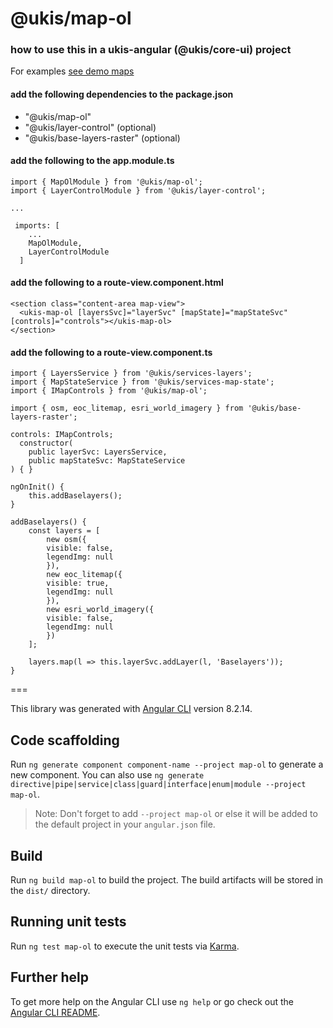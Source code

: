 # @ukis/map-ol

### how to use this in a ukis-angular (@ukis/core-ui) project

For examples [see demo maps](../demo-maps/README.md)

#### add the following dependencies to the package.json
- "@ukis/map-ol"
- "@ukis/layer-control" (optional)
- "@ukis/base-layers-raster" (optional)

#### add the following to the app.module.ts
```
import { MapOlModule } from '@ukis/map-ol';
import { LayerControlModule } from '@ukis/layer-control';

...

 imports: [
    ...
    MapOlModule,
    LayerControlModule
  ]
```


#### add the following to a route-view.component.html
```
<section class="content-area map-view">
  <ukis-map-ol [layersSvc]="layerSvc" [mapState]="mapStateSvc" [controls]="controls"></ukis-map-ol>
</section>
```

#### add the following to a route-view.component.ts
```
import { LayersService } from '@ukis/services-layers';
import { MapStateService } from '@ukis/services-map-state';
import { IMapControls } from '@ukis/map-ol';

import { osm, eoc_litemap, esri_world_imagery } from '@ukis/base-layers-raster';
```

```
controls: IMapControls;
  constructor(
    public layerSvc: LayersService,
    public mapStateSvc: MapStateService
) { }
```

```
ngOnInit() {
    this.addBaselayers();
}

addBaselayers() {
    const layers = [
        new osm({
        visible: false,
        legendImg: null
        }),
        new eoc_litemap({
        visible: true,
        legendImg: null
        }),
        new esri_world_imagery({
        visible: false,
        legendImg: null
        })
    ];

    layers.map(l => this.layerSvc.addLayer(l, 'Baselayers'));
}
```


===

This library was generated with [Angular CLI](https://github.com/angular/angular-cli) version 8.2.14.

## Code scaffolding

Run `ng generate component component-name --project map-ol` to generate a new component. You can also use `ng generate directive|pipe|service|class|guard|interface|enum|module --project map-ol`.
> Note: Don't forget to add `--project map-ol` or else it will be added to the default project in your `angular.json` file. 

## Build

Run `ng build map-ol` to build the project. The build artifacts will be stored in the `dist/` directory.

## Running unit tests

Run `ng test map-ol` to execute the unit tests via [Karma](https://karma-runner.github.io).

## Further help

To get more help on the Angular CLI use `ng help` or go check out the [Angular CLI README](https://github.com/angular/angular-cli/blob/master/README.md).
